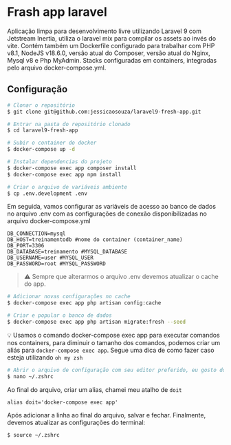 # Frash app laravel

Aplicação limpa para desenvolvimento livre utilizando Laravel 9 com Jetstream Inertia, utiliza o laravel mix para compilar os assets ao invés do vite. Contém também um Dockerfile configurado para trabalhar com PHP v8.1, NodeJS v18.6.0, versão atual do Composer, versão atual do Nginx, Mysql v8 e Php MyAdmin. Stacks configuradas em containers, integradas pelo arquivo docker-compose.yml.


## Configuração

```bash
# Clonar o repositório
$ git clone git@github.com:jessicaosouza/laravel9-fresh-app.git

# Entrar na pasta do repositório clonado
$ cd laravel9-fresh-app

# Subir o container do docker
$ docker-compose up -d

# Instalar dependencias do projeto 
$ docker-compose exec app composer install
$ docker-compose exec app npm install

# Criar o arquivo de variáveis ambiente
$ cp .env.development .env

```
Em seguida, vamos configurar as variáveis de acesso ao banco de dados no arquivo .env com as configurações de conexão disponibilizadas no arquivo docker-compose.yml

```shell
DB_CONNECTION=mysql
DB_HOST=treinamentodb #nome do container (container_name)
DB_PORT=3306
DB_DATABASE=treinamento #MYSQL_DATABASE
DB_USERNAME=user #MYSQL_USER
DB_PASSWORD=root #MYSQL_PASSWORD
```
> ⚠️ Sempre que alterarmos o arquivo .env devemos atualizar o cache do app.

```bash
# Adicionar novas configurações no cache
$ docker-compose exec app php artisan config:cache

# Criar e popular o banco de dados
$ docker-compose exec app php artisan migrate:fresh --seed
```

💡 Usamos o comando docker-compose exec app para executar comandos nos containers, para diminuir o tamanho dos comandos, podemos criar um aliás para `docker-compose exec app`. Segue uma dica de como fazer caso esteja utilizando `oh my zsh`



```bash
# Abrir o arquivo de configuração com seu editor preferido, eu gosto do nano
$ nano ~/.zshrc
```

Ao final do arquivo, criar um alias, chamei meu atalho de `doit`

```shell
alias doit='docker-compose exec app'
```

Após adicionar a linha ao final do arquivo, salvar e fechar. Finalmente, devemos atualizar as configurações do terminal:

```bash
$ source ~/.zshrc
```


